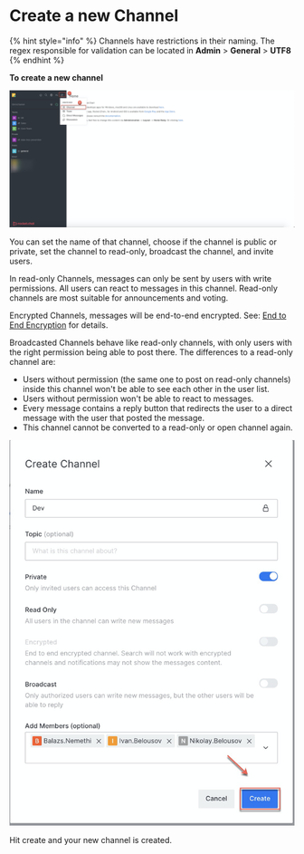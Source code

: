 # Create a new Channel

{% hint style="info" %}
Channels have restrictions in their naming. The regex responsible for validation can be located in **Admin** > **General** > **UTF8**&#x20;
{% endhint %}

**To create a new channel**

![](<../../../../.gitbook/assets/image (383).png>)

You can set the name of that channel, choose if the channel is public or private, set the channel to read-only, broadcast the channel, and invite users.

In read-only Channels, messages can only be sent by users with write permissions. All users can react to messages in this channel. Read-only channels are most suitable for announcements and voting.

Encrypted Channels, messages will be end-to-end encrypted. See: [End to End Encryption](../../security-bundle/end-to-end-encryption.md) for details.

Broadcasted Channels behave like read-only channels, with only users with the right permission being able to post there. The differences to a read-only channel are:

* Users without permission (the same one to post on read-only channels) inside this channel won't be able to see each other in the user list.
* Users without permission won't be able to react to messages.
* Every message contains a reply button that redirects the user to a direct message with the user that posted the message.
* This channel cannot be converted to a read-only or open channel again.

![](<../../../../.gitbook/assets/image (384).png>)

Hit create and your new channel is created.
